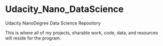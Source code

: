 # Udacity_Nano_DataScience
Udacity NanoDegree Data Science Repository

This is where all of my projects, sharable work, code, data, and resources will reside for the program.
